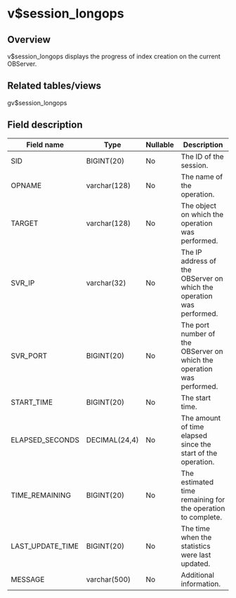 v$session_longops 
======================================



Overview 
-----------------

v$session_longops displays the progress of index creation on the current OBServer. 

Related tables/views 
-----------------------------

gv$session_longops

Field description 
--------------------------



|  **Field name**  |   **Type**    | **Nullable** |                            **Description**                            |
|------------------|---------------|--------------|-----------------------------------------------------------------------|
| SID              | BIGINT(20)    | No           | The ID of the session.                                                |
| OPNAME           | varchar(128)  | No           | The name of the operation.                                            |
| TARGET           | varchar(128)  | No           | The object on which the operation was performed.                      |
| SVR_IP           | varchar(32)   | No           | The IP address of the OBServer on which the operation was performed.  |
| SVR_PORT         | BIGINT(20)    | No           | The port number of the OBServer on which the operation was performed. |
| START_TIME       | BIGINT(20)    | No           | The start time.                                                       |
| ELAPSED_SECONDS  | DECIMAL(24,4) | No           | The amount of time elapsed since the start of the operation.          |
| TIME_REMAINING   | BIGINT(20)    | No           | The estimated time remaining for the operation to complete.           |
| LAST_UPDATE_TIME | BIGINT(20)    | No           | The time when the statistics were last updated.                       |
| MESSAGE          | varchar(500)  | No           | Additional information.                                               |


